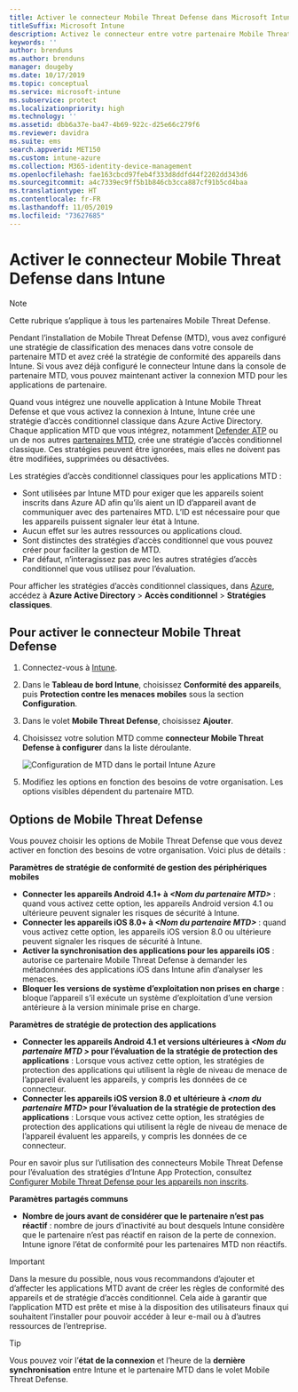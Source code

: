 ```yaml
---
title: Activer le connecteur Mobile Threat Defense dans Microsoft Intune
titleSuffix: Microsoft Intune
description: Activez le connecteur entre votre partenaire Mobile Threat Defense (MTD) et Microsoft Intune.
keywords: ''
author: brenduns
ms.author: brenduns
manager: dougeby
ms.date: 10/17/2019
ms.topic: conceptual
ms.service: microsoft-intune
ms.subservice: protect
ms.localizationpriority: high
ms.technology: ''
ms.assetid: dbb6a37e-ba47-4b69-922c-d25e66c279f6
ms.reviewer: davidra
ms.suite: ems
search.appverid: MET150
ms.custom: intune-azure
ms.collection: M365-identity-device-management
ms.openlocfilehash: fae163cbcd97feb4f333d8ddfd44f2202dd343d6
ms.sourcegitcommit: a4c7339ec9ff5b1b846cb3cca887cf91b5cd4baa
ms.translationtype: HT
ms.contentlocale: fr-FR
ms.lasthandoff: 11/05/2019
ms.locfileid: "73627685"
---
```

# <a name="enable-the-mobile-threat-defense-connector-in-intune"></a>Activer le connecteur Mobile Threat Defense dans Intune

> [!NOTE] 
> Cette rubrique s’applique à tous les partenaires Mobile Threat Defense.

Pendant l’installation de Mobile Threat Defense (MTD), vous avez configuré une stratégie de classification des menaces dans votre console de partenaire MTD et avez créé la stratégie de conformité des appareils dans Intune. Si vous avez déjà configuré le connecteur Intune dans la console de partenaire MTD, vous pouvez maintenant activer la connexion MTD pour les applications de partenaire.

Quand vous intégrez une nouvelle application à Intune Mobile Threat Defense et que vous activez la connexion à Intune, Intune crée une stratégie d’accès conditionnel classique dans Azure Active Directory. Chaque application MTD que vous intégrez, notamment [Defender ATP](advanced-threat-protection.md) ou un de nos autres [partenaires MTD](mobile-threat-defense.md#mobile-threat-defense-partners), crée une stratégie d’accès conditionnel classique. Ces stratégies peuvent être ignorées, mais elles ne doivent pas être modifiées, supprimées ou désactivées.

Les stratégies d’accès conditionnel classiques pour les applications MTD : 

- Sont utilisées par Intune MTD pour exiger que les appareils soient inscrits dans Azure AD afin qu’ils aient un ID d’appareil avant de communiquer avec des partenaires MTD. L’ID est nécessaire pour que les appareils puissent signaler leur état à Intune.  
- Aucun effet sur les autres ressources ou applications cloud.  
- Sont distinctes des stratégies d’accès conditionnel que vous pouvez créer pour faciliter la gestion de MTD.
- Par défaut, n’interagissez pas avec les autres stratégies d’accès conditionnel que vous utilisez pour l’évaluation.  

Pour afficher les stratégies d’accès conditionnel classiques, dans [Azure](https://portal.azure.com/#home), accédez à **Azure Active Directory** > **Accès conditionnel** > **Stratégies classiques**.


## <a name="to-enable-the-mobile-threat-defense-connector"></a>Pour activer le connecteur Mobile Threat Defense

1. Connectez-vous à [Intune](https://go.microsoft.com/fwlink/?linkid=2090973).

4. Dans le **Tableau de bord Intune**, choisissez **Conformité des appareils**, puis **Protection contre les menaces mobiles** sous la section **Configuration**.

5. Dans le volet **Mobile Threat Defense**, choisissez **Ajouter**.

6. Choisissez votre solution MTD comme **connecteur Mobile Threat Defense à configurer** dans la liste déroulante.

    ![Configuration de MTD dans le portail Intune Azure](./media/mtd-connector-enable/enable-mtd-connector-1.png)

7. Modifiez les options en fonction des besoins de votre organisation. Les options visibles dépendent du partenaire MTD.

## <a name="mobile-threat-defense-toggle-options"></a>Options de Mobile Threat Defense

Vous pouvez choisir les options de Mobile Threat Defense que vous devez activer en fonction des besoins de votre organisation. Voici plus de détails :

**Paramètres de stratégie de conformité de gestion des périphériques mobiles**
- **Connecter les appareils Android 4.1+ à _\<Nom du partenaire MTD>_** : quand vous activez cette option, les appareils Android version 4.1 ou ultérieure peuvent signaler les risques de sécurité à Intune.
- **Connecter les appareils iOS 8.0+ à _\<Nom du partenaire MTD>_** : quand vous activez cette option, les appareils iOS version 8.0 ou ultérieure peuvent signaler les risques de sécurité à Intune.
- **Activer la synchronisation des applications pour les appareils iOS** : autorise ce partenaire Mobile Threat Defense à demander les métadonnées des applications iOS dans Intune afin d’analyser les menaces.
- **Bloquer les versions de système d’exploitation non prises en charge** : bloque l’appareil s’il exécute un système d’exploitation d’une version antérieure à la version minimale prise en charge.

**Paramètres de stratégie de protection des applications**
- **Connecter les appareils Android 4.1 et versions ultérieures à *\<Nom du partenaire MTD >* pour l’évaluation de la stratégie de protection des applications** : Lorsque vous activez cette option, les stratégies de protection des applications qui utilisent la règle de niveau de menace de l’appareil évaluent les appareils, y compris les données de ce connecteur.
- **Connecter les appareils iOS version 8.0 et ultérieure à *\<nom du partenaire MTD>* pour l’évaluation de la stratégie de protection des applications** : Lorsque vous activez cette option, les stratégies de protection des applications qui utilisent la règle de niveau de menace de l’appareil évaluent les appareils, y compris les données de ce connecteur.

Pour en savoir plus sur l’utilisation des connecteurs Mobile Threat Defense pour l’évaluation des stratégies d’Intune App Protection, consultez [Configurer Mobile Threat Defense pour les appareils non inscrits](~/protect/mtd-enable-unenrolled-devices.md).

**Paramètres partagés communs**
- **Nombre de jours avant de considérer que le partenaire n’est pas réactif** : nombre de jours d’inactivité au bout desquels Intune considère que le partenaire n’est pas réactif en raison de la perte de connexion. Intune ignore l’état de conformité pour les partenaires MTD non réactifs.

> [!IMPORTANT] 
> Dans la mesure du possible, nous vous recommandons d’ajouter et d’affecter les applications MTD avant de créer les règles de conformité des appareils et de stratégie d’accès conditionnel. Cela aide à garantir que l’application MTD est prête et mise à la disposition des utilisateurs finaux qui souhaitent l’installer pour pouvoir accéder à leur e-mail ou à d’autres ressources de l’entreprise.

> [!TIP]
> Vous pouvez voir l’**état de la connexion** et l’heure de la **dernière synchronisation** entre Intune et le partenaire MTD dans le volet Mobile Threat Defense.

